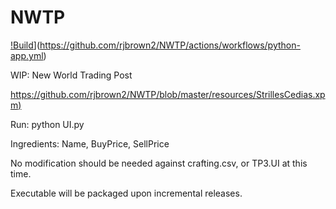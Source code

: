 # NWTP

[!Build](https://github.com/rjbrown2/NWTP/actions/workflows/python-app.yml/badge.svg)](https://github.com/rjbrown2/NWTP/actions/workflows/python-app.yml)

WIP: New World Trading Post

[https://github.com/rjbrown2/NWTP/blob/master/resources/StrillesCedias.xpm)](https://github.com/rjbrown2/NWTP/blob/master/resources/StrillesCedias.xpm)

Run: 
python UI.py

Ingredients:
Name, BuyPrice, SellPrice

No modification should be needed against crafting.csv, or TP3.UI at this time.

Executable will be packaged upon incremental releases.
